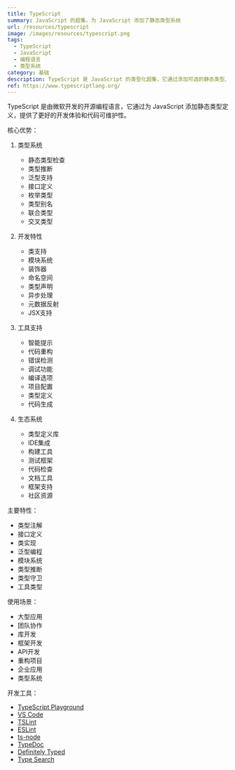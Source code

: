 ```yaml
---
title: TypeScript
summary: JavaScript 的超集，为 JavaScript 添加了静态类型系统
url: /resources/typescript
image: /images/resources/typescript.png
tags:
  - TypeScript
  - JavaScript
  - 编程语言
  - 类型系统
category: 基础
description: TypeScript 是 JavaScript 的类型化超集，它通过添加可选的静态类型、类和模块等特性，使得开发大型应用更加可靠和高效。
ref: https://www.typescriptlang.org/
---
```


TypeScript 是由微软开发的开源编程语言，它通过为 JavaScript 添加静态类型定义，提供了更好的开发体验和代码可维护性。

核心优势：

1. 类型系统
   - 静态类型检查
   - 类型推断
   - 泛型支持
   - 接口定义
   - 枚举类型
   - 类型别名
   - 联合类型
   - 交叉类型

2. 开发特性
   - 类支持
   - 模块系统
   - 装饰器
   - 命名空间
   - 类型声明
   - 异步处理
   - 元数据反射
   - JSX支持

3. 工具支持
   - 智能提示
   - 代码重构
   - 错误检测
   - 调试功能
   - 编译选项
   - 项目配置
   - 类型定义
   - 代码生成

4. 生态系统
   - 类型定义库
   - IDE集成
   - 构建工具
   - 测试框架
   - 代码检查
   - 文档工具
   - 框架支持
   - 社区资源

主要特性：
- 类型注解
- 接口定义
- 类实现
- 泛型编程
- 模块系统
- 类型推断
- 类型守卫
- 工具类型

使用场景：
- 大型应用
- 团队协作
- 库开发
- 框架开发
- API开发
- 重构项目
- 企业应用
- 类型系统

开发工具：
- [TypeScript Playground](https://www.typescriptlang.org/play)
- [VS Code](https://code.visualstudio.com/)
- [TSLint](https://palantir.github.io/tslint/)
- [ESLint](https://eslint.org/)
- [ts-node](https://github.com/TypeStrong/ts-node)
- [TypeDoc](https://typedoc.org/)
- [Definitely Typed](https://definitelytyped.org/)
- [Type Search](https://www.typescriptlang.org/dt/search)
